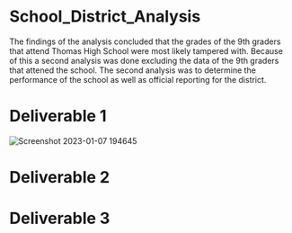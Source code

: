# School_District_Analysis

The findings of the analysis concluded that the grades of the 9th graders that attend Thomas High School were most likely tampered with. Because of this a second analysis was done excluding the data of the 9th graders that attened the school. The second analysis was to determine the performance of the school as well as official reporting for the district.

# Deliverable 1
![Screenshot 2023-01-07 194645](https://user-images.githubusercontent.com/69988487/211175654-84f76a11-400e-414e-b2f7-fe4d6d675997.png)

# Deliverable 2

# Deliverable 3
 
